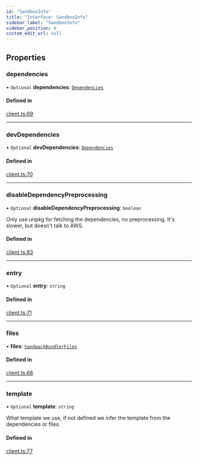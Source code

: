 ```yaml
---
id: "SandboxInfo"
title: "Interface: SandboxInfo"
sidebar_label: "SandboxInfo"
sidebar_position: 0
custom_edit_url: null
---
```


## Properties

### dependencies

• `Optional` **dependencies**: [`Dependencies`](../#dependencies)

#### Defined in

[client.ts:69](https://github.com/codesandbox/sandpack/blob/443abe8/sandpack-client/src/client.ts#L69)

___

### devDependencies

• `Optional` **devDependencies**: [`Dependencies`](../#dependencies)

#### Defined in

[client.ts:70](https://github.com/codesandbox/sandpack/blob/443abe8/sandpack-client/src/client.ts#L70)

___

### disableDependencyPreprocessing

• `Optional` **disableDependencyPreprocessing**: `boolean`

Only use unpkg for fetching the dependencies, no preprocessing. It's slower, but doesn't talk
to AWS.

#### Defined in

[client.ts:83](https://github.com/codesandbox/sandpack/blob/443abe8/sandpack-client/src/client.ts#L83)

___

### entry

• `Optional` **entry**: `string`

#### Defined in

[client.ts:71](https://github.com/codesandbox/sandpack/blob/443abe8/sandpack-client/src/client.ts#L71)

___

### files

• **files**: [`SandpackBundlerFiles`](../#sandpackbundlerfiles)

#### Defined in

[client.ts:68](https://github.com/codesandbox/sandpack/blob/443abe8/sandpack-client/src/client.ts#L68)

___

### template

• `Optional` **template**: `string`

What template we use, if not defined we infer the template from the dependencies or files.

#### Defined in

[client.ts:77](https://github.com/codesandbox/sandpack/blob/443abe8/sandpack-client/src/client.ts#L77)

